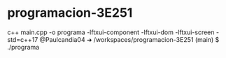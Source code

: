 # programacion-3E251
c++ main.cpp -o programa -lftxui-component -lftxui-dom -lftxui-screen -std=c++17
@Paulcandia04 ➜ /workspaces/programacion-3E251 (main) $ ./programa